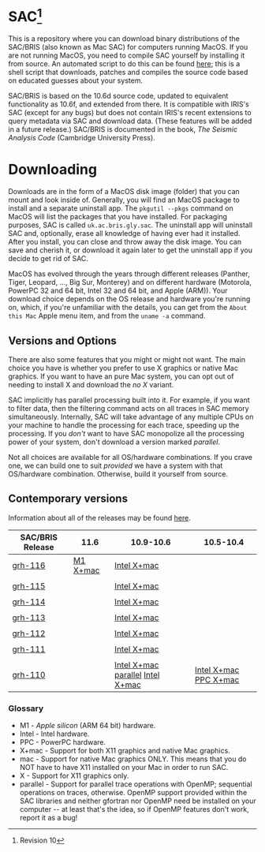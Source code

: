 # SAC[^rev]

[^rev]: Revision 10

This is a repository where you can download binary distributions of the
SAC/BRIS (also known as Mac SAC) for computers running MacOS.  If you are
not running MacOS, you need to compile SAC yourself by installing it from
source.  An automated script to do this can be found
[here](https://members.elsi.jp/~george/dobuild.sh); this is a shell script
that downloads, patches and compiles the source code based on educated guesses
about your system.

SAC/BRIS is based on the 10.6d source code, updated to equivalent functionality
as 10.6f, and extended from there.  It is compatible with IRIS's SAC (except
for any bugs) but does not contain IRIS's recent extensions to query metadata
via SAC and download data.  (These features will be added in a future release.)
SAC/BRIS is documented in the book, *The Seismic Analysis Code* (Cambridge
University Press).

# Downloading

Downloads are in the form of a MacOS disk image (folder) that you can mount
and look inside of.  Generally, you will find an MacOS package to install and
a separate uninstall app.  The `pkgutil --pkgs` command on MacOS will list the 
packages that you have installed.  For packaging purposes, SAC is called
`uk.ac.bris.gly.sac`.  The uninstall app will uninstall SAC and, optionally,
erase all knowledge of having ever
had it installed.  After you install, you can close and throw away the disk
image.  You can save and cherish it, or download it again later to get the
uninstall app if you decide to get rid of SAC.

MacOS has evolved through the years through different releases (Panther,
Tiger, Leopard, ..., Big Sur, Monterey) and on different hardware
(Motorola, PowerPC 32 and 64 bit, Intel 32 and 64 bit, and Apple (ARM)).
Your download choice depends on the OS release and hardware you're running
on, which, if you're unfamiliar with the details, you can get from the
`About this Mac` Apple menu item, and from the `uname -a` command.

## Versions and Options

There are also some features that you might or might not want.  The main choice
you have is whether you prefer to use X graphics or native Mac graphics.  If
you want to have an pure Mac system, you can opt out of needing to install X and
download the *no X* variant.

SAC implicitly has parallel processing built into it.  For example, if you
want to filter data, then the filtering command acts on all traces in SAC
memory simultaneously.  Internally, SAC will take advantage of any multiple 
CPUs on your machine to handle the processing for each trace, speeding up the
processing.  If you *don't* want to have SAC monopolize all the processing
power of your system, don't download a version marked *parallel*.

Not all choices are available for all OS/hardware combinations.  If you
crave one, we can build one to suit *provided* we have a system with that
OS/hardware combination.  Otherwise, build it yourself from source.

## Contemporary versions

Information about all of the releases may be found [here](https://members.elsi.jp/~george/sac-bugs.html#rel).

| SAC/BRIS Release | 11.6 | 10.9-10.6 | 10.5-10.4 |
| ---------------- | -----| ---------- | --------- |
| [grh-116](https://members.elsi.jp/~george/sac-bugs.html#grh116) | [M1 X+mac](https://raw.githubusercontent.com/ghfbsd/SAC/rels/MacSAC-grh116-11.6a.dmg) | [Intel X+mac](https://raw.githubusercontent.com/ghfbsd/SAC/rels/MacSAC-grh116-10.9j)  | |
| | | | |
| [grh-115](https://members.elsi.jp/~george/sac-bugs.html#grh115) | | [Intel X+mac](https://members.elsi.jp/~george/MacSAC-grh115-10.9i.dmg) | |
| | | | |
| [grh-114](https://members.elsi.jp/~george/sac-bugs.html#grh114) | | [Intel X+mac](https://members.elsi.jp/~george/MacSAC-grh114-10.9i.dmg) | |
| | | | |
| [grh-113](https://members.elsi.jp/~george/sac-bugs.html#grh113) | | [Intel X+mac](http://www1.gly.bris.ac.uk/MacSAC/MacSAC-grh113-10.9i.dmg) | |
| | | | |
| [grh-112](https://members.elsi.jp/~george/sac-bugs.html#grh112) | | [Intel X+mac](http://www1.gly.bris.ac.uk/MacSAC/MacSAC-grh112-10.9i.dmg) | |
| | | | |
| [grh-111](https://members.elsi.jp/~george/sac-bugs.html#grh111) | | [Intel X+mac](http://www1.gly.bris.ac.uk/MacSAC/MacSAC-grh111-10.9j.dmg) | |
| | | | |
| [grh-110](https://members.elsi.jp/~george/sac-bugs.html#grh110) | | [Intel X+mac parallel](http://www1.gly.bris.ac.uk/MacSAC/MacSAC-grh110-10.6jP.dmg) [Intel X+mac](http://www1.gly.bris.ac.uk/MacSAC/MacSAC-grh110-10.6i.dmg) | [Intel X+mac](http://www1.gly.bris.ac.uk/MacSAC/MacSAC-grh110-10.4i.dmg) [PPC   X+mac](http://www1.gly.bris.ac.uk/MacSAC/MacSAC-grh110-10.4p.dmg) |


### Glossary
* M1 - *Apple silicon* (ARM 64 bit) hardware.
* Intel - Intel hardware.
* PPC - PowerPC hardware.
* X+mac - Support for both X11 graphics and native Mac graphics.
* mac - Support for native Mac graphics ONLY. This means that you do NOT have to have X11 installed on your Mac in order to run SAC.
* X - Support for X11 graphics only.
* parallel - Support for parallel trace operations with OpenMP; sequential
operations on traces, otherwise.  OpenMP support provided within the SAC
libraries and neither gfortran nor OpenMP need be installed on your computer --
at least that's the idea, so if OpenMP features don't work, report it as a bug!
